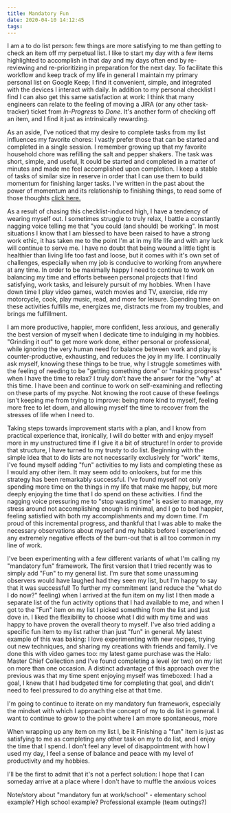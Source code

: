 ```yaml
---
title: Mandatory Fun
date: 2020-04-10 14:12:45
tags:
---
```


I am a to do list person: few things are more satisfying to me than getting to check an item off my perpetual list. I like to start my day with a few items highlighted to accomplish in that day and my days often end by re-reviewing and re-prioritizing in preparation for the next day. To facilitate this workflow and keep track of my life in general I maintain my primary personal list on Google Keep; I find it convenient, simple, and integrated with the devices I interact with daily. In addition to my personal checklist I find I can also get this same satisfaction at work: I think that many engineers can relate to the feeling of moving a JIRA (or any other task-tracker) ticket from _In-Progress_ to _Done_. It's another form of checking off an item, and I find it just as intrinsically rewarding.

As an aside, I've noticed that my desire to complete tasks from my list influences my favorite chores: I vastly prefer those that can be started and completed in a single session. I remember growing up that my favorite household chore was refilling the salt and pepper shakers. The task was short, simple, and useful, It could be started and completed in a matter of minutes and made me feel accomplished upon completion. I keep a stable of tasks of similar size in reserve in order that I can use them to build momentum for finishing larger tasks. I've written in the past about the power of momentum and its relationship to finishing things, to read some of those thoughts [click here.](https://elijahverdoorn.com/2020/02/12/doing-less-to-drive-doing-more/)

As a result of chasing this checklist-induced high, I have a tendency of wearing myself out. I sometimes struggle to truly relax, I battle a constantly nagging voice telling me that "you could (and should) be working". In most situations I know that I am blessed to have been raised to have a strong work ethic, it has taken me to the point I'm at in my life life and with any luck will continue to serve me. I have no doubt that being wound a little tight is healthier than living life too fast and loose, but it comes with it's own set of challenges, especially when my job is conducive to working from anywhere at any time. In order to be maximally happy I need to continue to work on balancing my time and efforts between personal projects that I find satisfying, work tasks, and leisurely pursuit of my hobbies. When I have down time I play video games, watch movies and TV, exercise, ride my motorcycle, cook, play music, read, and more for leisure. Spending time on these activities fulfills me, energizes me, distracts me from my troubles, and brings me fulfillment.

I am more productive, happier, more confident, less anxious, and generally the best version of myself when I dedicate time to indulging in my hobbies. "Grinding it out" to get more work done, either personal or professional, while ignoring the very human need for balance between work and play is counter-productive, exhausting, and reduces the joy in my life. I continually ask myself, knowing these things to be true, why I struggle sometimes with the feeling of needing to be "getting something done" or "making progress" when I have the time to relax? I truly don't have the answer for the "why" at this time. I have been and continue to work on self-examining and reflecting on these parts of my psyche. Not knowing the root cause of these feelings isn't keeping me from trying to improve: being more kind to myself, feeling more free to let down, and allowing myself the time to recover from the stresses of life when I need to. 

Taking steps towards improvement starts with a plan, and I know from practical experience that, ironically, I will do better with and enjoy myself more in my unstructured time if I give it a bit of structure! In order to provide that structure, I have turned to my trusty to do list. Beginning with the simple idea that to do lists are not necessarily exclusively for "work" items, I've found myself adding "fun" activities to my lists and completing these as I would any other item. It may seem odd to onlookers, but for me this strategy has been remarkably successful. I've found myself not only spending more time on the things in my life that make me happy, but more deeply enjoying the time that I do spend on these activities. I find the nagging voice pressuring me to "stop wasting time" is easier to manage, my stress around not accomplishing enough is minimal, and I go to bed happier, feeling satisfied with both my accomplishments and my down time. I'm proud of this incremental progress, and thankful that I was able to make the necessary observations about myself and my habits before I experienced any extremely negative effects of the burn-out that is all too common in my line of work.

I've been experimenting with a few different variants of what I'm calling my "mandatory fun" framework. The first version that I tried recently was to simply add "Fun" to my general list. I'm sure that some unassuming observers would have laughed had they seen my list, but I'm happy to say that it was successful! To further my commitment (and reduce the "what do I do now?" feeling) when I arrived at the fun item on my list I then made a separate list of the fun activity options that I had available to me, and when I got to the "Fun" item on my list I picked something from the list and just dove in. I liked the flexibility to choose what I did with my time and was happy to have proven the overall theory to myself. I've also tried adding a specific fun item to my list rather than just "fun" in general. My latest example of this was baking: I love experimenting with new recipes, trying out new techniques, and sharing my creations with friends and family. I've done this with video games too: my latest game purchase was the Halo: Master Chief Collection and I've found completing a level (or two) on my list on more than one occasion. A distinct advantage of this approach over the previous was that my time spent enjoying myself was timeboxed: I had a goal, I knew that I had budgeted time for completing that goal, and didn't need to feel pressured to do anything else at that time.

I'm going to continue to iterate on my mandatory fun framework, especially the mindset with which I approach the concept of my to do list in general. I want to continue to grow to the point where I am more spontaneous, more

When wrapping up any item on my list I, be it Finishing a "fun" item is just as satisfying to me as completing any other task on my to do list, and I enjoy the time that I spend. I don't feel any level of disappointment with how I used my day, I feel a sense of balance and peace  with my level of productivity and my hobbies.

I'll be the first to admit that it's not a perfect solution: I hope that I can someday arrive at a place where I don't have to muffle the anxious voices 

Note/story about "mandatory fun at work/school" - elementary school example? High school example? Professional example (team outings?)
